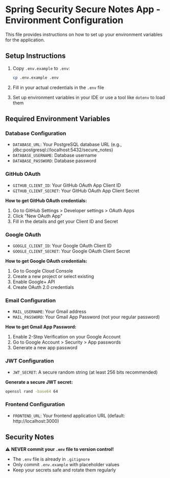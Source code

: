 # Spring Security Secure Notes App - Environment Configuration

This file provides instructions on how to set up your environment variables for the application.

## Setup Instructions

1. Copy `.env.example` to `.env`:
   ```bash
   cp .env.example .env
   ```

2. Fill in your actual credentials in the `.env` file

3. Set up environment variables in your IDE or use a tool like `dotenv` to load them

## Required Environment Variables

### Database Configuration
- `DATABASE_URL`: Your PostgreSQL database URL (e.g., jdbc:postgresql://localhost:5432/secure_notes)
- `DATABASE_USERNAME`: Database username
- `DATABASE_PASSWORD`: Database password

### GitHub OAuth
- `GITHUB_CLIENT_ID`: Your GitHub OAuth App Client ID
- `GITHUB_CLIENT_SECRET`: Your GitHub OAuth App Client Secret

**How to get GitHub OAuth credentials:**
1. Go to GitHub Settings > Developer settings > OAuth Apps
2. Click "New OAuth App"
3. Fill in the details and get your Client ID and Secret

### Google OAuth
- `GOOGLE_CLIENT_ID`: Your Google OAuth Client ID
- `GOOGLE_CLIENT_SECRET`: Your Google OAuth Client Secret

**How to get Google OAuth credentials:**
1. Go to Google Cloud Console
2. Create a new project or select existing
3. Enable Google+ API
4. Create OAuth 2.0 credentials

### Email Configuration
- `MAIL_USERNAME`: Your Gmail address
- `MAIL_PASSWORD`: Your Gmail App Password (not your regular password)

**How to get Gmail App Password:**
1. Enable 2-Step Verification on your Google Account
2. Go to Google Account > Security > App passwords
3. Generate a new app password

### JWT Configuration
- `JWT_SECRET`: A secure random string (at least 256 bits recommended)

**Generate a secure JWT secret:**
```bash
openssl rand -base64 64
```

### Frontend Configuration
- `FRONTEND_URL`: Your frontend application URL (default: http://localhost:3000)

## Security Notes

⚠️ **NEVER commit your `.env` file to version control!**
- The `.env` file is already in `.gitignore`
- Only commit `.env.example` with placeholder values
- Keep your secrets safe and rotate them regularly

